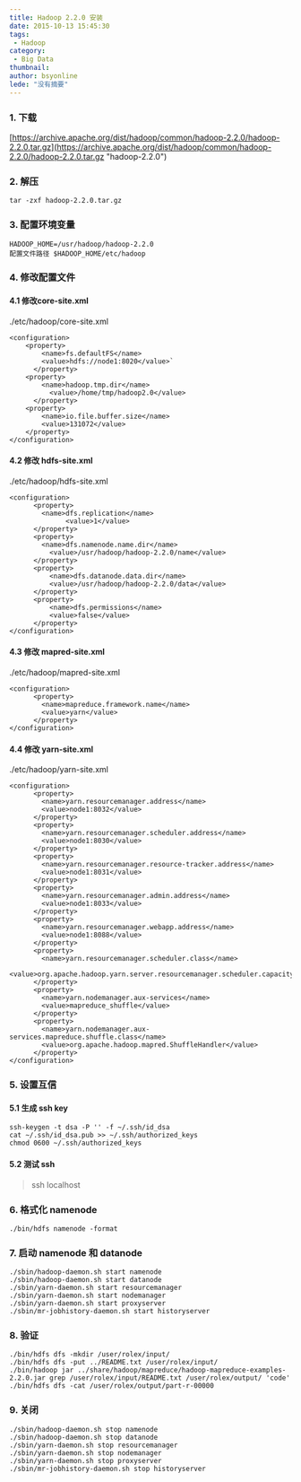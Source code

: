 ```yaml
---
title: Hadoop 2.2.0 安装
date: 2015-10-13 15:45:30
tags:
 - Hadoop
category: 
 - Big Data
thumbnail: 
author: bsyonline
lede: "没有摘要"
---
```


### 1. 下载

[https://archive.apache.org/dist/hadoop/common/hadoop-2.2.0/hadoop-2.2.0.tar.gz](https://archive.apache.org/dist/hadoop/common/hadoop-2.2.0/hadoop-2.2.0.tar.gz "hadoop-2.2.0")

### 2. 解压
```
tar -zxf hadoop-2.2.0.tar.gz
```
### 3. 配置环境变量
```
HADOOP_HOME=/usr/hadoop/hadoop-2.2.0  
配置文件路径 $HADOOP_HOME/etc/hadoop
```
### 4. 修改配置文件
#### 4.1 修改core-site.xml

./etc/hadoop/core-site.xml
```
<configuration>
	<property>
		<name>fs.defaultFS</name>
		<value>hdfs://node1:8020</value>`  
      </property>
  	<property>
      	<name>hadoop.tmp.dir</name>
          <value>/home/tmp/hadoop2.0</value>
      </property>
	<property>
		<name>io.file.buffer.size</name>
		<value>131072</value>
	</property>
</configuration>
```
#### 4.2 修改 hdfs-site.xml

./etc/hadoop/hdfs-site.xml
```
<configuration>
      <property>
      	<name>dfs.replication</name>
              <value>1</value>
      </property>
      <property>
      	<name>dfs.namenode.name.dir</name>
          <value>/usr/hadoop/hadoop-2.2.0/name</value>
      </property>
      <property>
          <name>dfs.datanode.data.dir</name>
          <value>/usr/hadoop/hadoop-2.2.0/data</value>
      </property>
      <property>
          <name>dfs.permissions</name>
          <value>false</value>
      </property>
</configuration>
```
#### 4.3 修改 mapred-site.xml

./etc/hadoop/mapred-site.xml
```
<configuration>
      <property>
      	<name>mapreduce.framework.name</name>
      	<value>yarn</value>
      </property>
</configuration>
```
#### 4.4 修改 yarn-site.xml

./etc/hadoop/yarn-site.xml
```
<configuration>
      <property>
      	<name>yarn.resourcemanager.address</name>
		<value>node1:8032</value>
      </property>
      <property>
		<name>yarn.resourcemanager.scheduler.address</name>
		<value>node1:8030</value>
      </property>
      <property>
		<name>yarn.resourcemanager.resource-tracker.address</name>
		<value>node1:8031</value>
      </property>
      <property>
		<name>yarn.resourcemanager.admin.address</name>
		<value>node1:8033</value>
      </property>
      <property>
		<name>yarn.resourcemanager.webapp.address</name>
		<value>node1:8088</value>
      </property>
      <property>
		<name>yarn.resourcemanager.scheduler.class</name>
		<value>org.apache.hadoop.yarn.server.resourcemanager.scheduler.capacity.CapacityScheduler</value>
      </property>
      <property>
		<name>yarn.nodemanager.aux-services</name>
		<value>mapreduce_shuffle</value>
      </property>
      <property>
		<name>yarn.nodemanager.aux-services.mapreduce.shuffle.class</name>
		<value>org.apache.hadoop.mapred.ShuffleHandler</value>
      </property>
</configuration>
```
### 5. 设置互信
#### 5.1 生成 ssh key
```
ssh-keygen -t dsa -P '' -f ~/.ssh/id_dsa  
cat ~/.ssh/id_dsa.pub >> ~/.ssh/authorized_keys  
chmod 0600 ~/.ssh/authorized_keys
```
#### 5.2 测试 ssh
>ssh localhost
### 6. 格式化 namenode
```
./bin/hdfs namenode -format
```
### 7. 启动 namenode 和 datanode
```
./sbin/hadoop-daemon.sh start namenode  
./sbin/hadoop-daemon.sh start datanode  
./sbin/yarn-daemon.sh start resourcemanager  
./sbin/yarn-daemon.sh start nodemanager  
./sbin/yarn-daemon.sh start proxyserver  
./sbin/mr-jobhistory-daemon.sh start historyserver
```
### 8. 验证
```
./bin/hdfs dfs -mkdir /user/rolex/input/  
./bin/hdfs dfs -put ../README.txt /user/rolex/input/  
./bin/hadoop jar ../share/hadoop/mapreduce/hadoop-mapreduce-examples-2.2.0.jar grep /user/rolex/input/README.txt /user/rolex/output/ 'code'  
./bin/hdfs dfs -cat /user/rolex/output/part-r-00000
```
### 9. 关闭
```
./sbin/hadoop-daemon.sh stop namenode  
./sbin/hadoop-daemon.sh stop datanode  
./sbin/yarn-daemon.sh stop resourcemanager  
./sbin/yarn-daemon.sh stop nodemanager  
./sbin/yarn-daemon.sh stop proxyserver  
./sbin/mr-jobhistory-daemon.sh stop historyserver  
```
